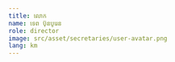 ```yaml
---
title: លោក 
name: ទេព ប៊ុនបូរេន
role: director
image: src/asset/secretaries/user-avatar.png
lang: km
---
```

